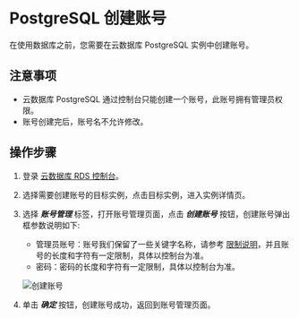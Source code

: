 # PostgreSQL 创建账号
在使用数据库之前，您需要在云数据库 PostgreSQL 实例中创建账号。

## 注意事项
* 云数据库 PostgreSQL 通过控制台只能创建一个账号，此账号拥有管理员权限。
* 账号创建完后，账号名不允许修改。 

## 操作步骤 
1. 登录 [云数据库 RDS 控制台](https://rds-console.jdcloud.com/database)。
2. 选择需要创建账号的目标实例，点击目标实例，进入实例详情页。
3. 选择 ***账号管理*** 标签，打开账号管理页面，点击 ***创建账号*** 按钮，创建账号弹出框参数说明如下:
    * 管理员账号：账号我们保留了一些关键字名称，请参考 [限制说明](../../../Introduction/Restrictions/PostgreSQL-Restrictions.md)，并且账号的长度和字符有一定限制，具体以控制台为准。
    * 密码：密码的长度和字符有一定限制，具体以控制台为准。

    ![创建账号](../../../../../../image/RDS/PostgreSQL-Create-Account.png)

4. 单击 ***确定*** 按钮，创建账号成功，返回到账号管理页面。
